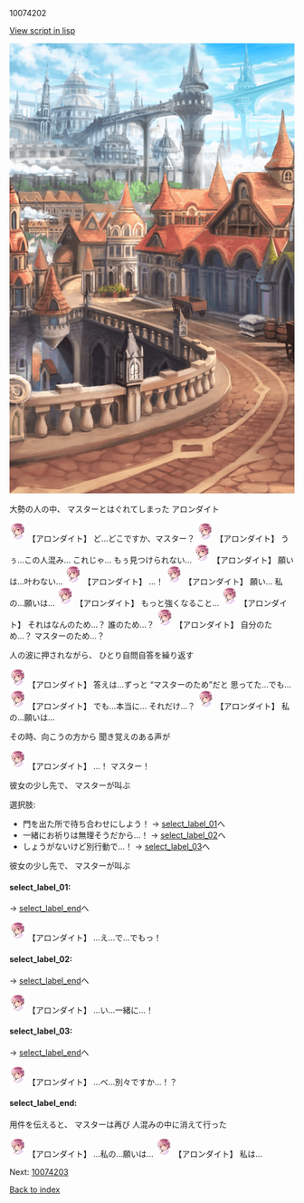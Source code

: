 10074202

[View script in lisp](../scripts/10074202.txt)

![town.png](../images/backgrounds/town.png)

大勢の人の中、
マスターとはぐれてしまった
アロンダイト

<img src="../images/units/100741.png" alt="100741.png" height="34"/>
【アロンダイト】
ど…どこですか、マスター？

<img src="../images/units/100741.png" alt="100741.png" height="34"/>
【アロンダイト】
うぅ…この人混み…
これじゃ…
もぅ見つけられない…

<img src="../images/units/100741.png" alt="100741.png" height="34"/>
【アロンダイト】
願いは…叶わない…

<img src="../images/units/100741.png" alt="100741.png" height="34"/>
【アロンダイト】
…！

<img src="../images/units/100741.png" alt="100741.png" height="34"/>
【アロンダイト】
願い…
私の…願いは…

<img src="../images/units/100741.png" alt="100741.png" height="34"/>
【アロンダイト】
もっと強くなること…

<img src="../images/units/100741.png" alt="100741.png" height="34"/>
【アロンダイト】
それはなんのため…？
誰のため…？

<img src="../images/units/100741.png" alt="100741.png" height="34"/>
【アロンダイト】
自分のため…？
マスターのため…？

人の波に押されながら、
ひとり自問自答を繰り返す

<img src="../images/units/100741.png" alt="100741.png" height="34"/>
【アロンダイト】
答えは…ずっと
“マスターのため”だと
思ってた…でも…

<img src="../images/units/100741.png" alt="100741.png" height="34"/>
【アロンダイト】
でも…本当に…
それだけ…？

<img src="../images/units/100741.png" alt="100741.png" height="34"/>
【アロンダイト】
私の…願いは…

その時、向こうの方から
聞き覚えのある声が

<img src="../images/units/100741.png" alt="100741.png" height="34"/>
【アロンダイト】
…！
マスター！

彼女の少し先で、
マスターが叫ぶ

選択肢:
- 門を出た所で待ち合わせにしよう！ → [select_label_01](#select_label_01)へ
- 一緒にお祈りは無理そうだから…！ → [select_label_02](#select_label_02)へ
- しょうがないけど別行動で…！ → [select_label_03](#select_label_03)へ

彼女の少し先で、
マスターが叫ぶ

#### select_label_01:
 → [select_label_end](#select_label_end)へ

<img src="../images/units/100741.png" alt="100741.png" height="34"/>
【アロンダイト】
…え…で…でもっ！

#### select_label_02:
 → [select_label_end](#select_label_end)へ

<img src="../images/units/100741.png" alt="100741.png" height="34"/>
【アロンダイト】
…い…一緒に…！

#### select_label_03:
 → [select_label_end](#select_label_end)へ

<img src="../images/units/100741.png" alt="100741.png" height="34"/>
【アロンダイト】
…べ…別々ですか…！？

#### select_label_end:

用件を伝えると、
マスターは再び
人混みの中に消えて行った

<img src="../images/units/100741.png" alt="100741.png" height="34"/>
【アロンダイト】
…私の…願いは…

<img src="../images/units/100741.png" alt="100741.png" height="34"/>
【アロンダイト】
私は…

Next: [10074203](10074203.md)

[Back to index](index.md)
